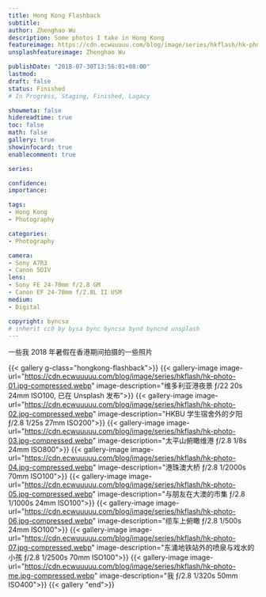 ```yaml
---
title: Hong Kong Flashback
subtitle: 
author: Zhenghao Wu
description: Some photos I take in Hong Kong
featureimage: https://cdn.ecwuuuuu.com/blog/image/series/hkflash/hk-photo-01.jpg-compressed.webp
unsplashfeatureimage: Zhenghao Wu

publishDate: "2018-07-30T13:56:01+08:00"
lastmod: 
draft: false
status: Finished
# In Progress, Staging, Finished, Lagacy

showmeta: false
hidereadtime: true
toc: false
math: false
gallery: true
showinfocard: true
enablecomment: true

series: 

confidence: 
importance: 

tags:
- Hong Kong
- Photography

categories:
- Photography

camera:
- Sony A7R3
- Canon 5DIV
lens:
- Sony FE 24-70mm f/2.8 GM
- Canon EF 24-70mm f/2.8L II USM
medium:
- Digital

copyright: byncsa
# inherit cc0 by bysa bync byncsa bynd byncnd unsplash
---
```


一些我 2018 年暑假在香港期间拍摄的一些照片

<!--more-->

{{< gallery g-class="hongkong-flashback">}}
{{< gallery-image
image-url="https://cdn.ecwuuuuu.com/blog/image/series/hkflash/hk-photo-01.jpg-compressed.webp"
image-description="维多利亚港夜景 ƒ/22 20s 24mm ISO100, 已在 Unsplash 发布">}}
{{< gallery-image
image-url="https://cdn.ecwuuuuu.com/blog/image/series/hkflash/hk-photo-02.jpg-compressed.webp"
image-description="HKBU 学生宿舍外的夕阳 ƒ/2.8 1/25s 27mm ISO200">}}
{{< gallery-image
image-url="https://cdn.ecwuuuuu.com/blog/image/series/hkflash/hk-photo-03.jpg-compressed.webp"
image-description="太平山俯瞰维港 ƒ/2.8 1/8s 24mm ISO800">}}
{{< gallery-image
image-url="https://cdn.ecwuuuuu.com/blog/image/series/hkflash/hk-photo-04.jpg-compressed.webp"
image-description="港珠澳大桥 ƒ/2.8 1/2000s 70mm ISO100">}}
{{< gallery-image
image-url="https://cdn.ecwuuuuu.com/blog/image/series/hkflash/hk-photo-05.jpg-compressed.webp"
image-description="与朋友在大澳的市集 ƒ/2.8 1/1000s 24mm ISO100">}}
{{< gallery-image
image-url="https://cdn.ecwuuuuu.com/blog/image/series/hkflash/hk-photo-06.jpg-compressed.webp"
image-description="缆车上俯瞰 ƒ/2.8 1/500s 24mm ISO100">}}
{{< gallery-image
image-url="https://cdn.ecwuuuuu.com/blog/image/series/hkflash/hk-photo-07.jpg-compressed.webp"
image-description="东涌地铁站外的喷泉与戏水的小孩 ƒ/2.8 1/2500s 70mm ISO100">}}
{{< gallery-image
image-url="https://cdn.ecwuuuuu.com/blog/image/series/hkflash/hk-photo-me.jpg-compressed.webp"
image-description="我 ƒ/2.8 1/320s 50mm ISO400">}}
{{< gallery "end">}}
